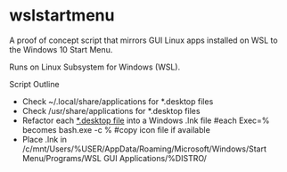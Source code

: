 # wslstartmenu
A proof of concept script that mirrors GUI Linux apps installed on WSL to the Windows 10 Start Menu.

Runs on Linux Subsystem for Windows (WSL).

Script Outline

* Check ~/.local/share/applications for *.desktop files
* Check /usr/share/applications for *.desktop files
* Refactor each [*.desktop file](https://standards.freedesktop.org/desktop-entry-spec/latest/) into a Windows .lnk file
    #each Exec=% becomes bash.exe -c %
    #copy icon file if available
* Place .lnk in /c/mnt/Users/%USER/AppData/Roaming/Microsoft/Windows/Start Menu/Programs/WSL GUI Applications/%DISTRO/
